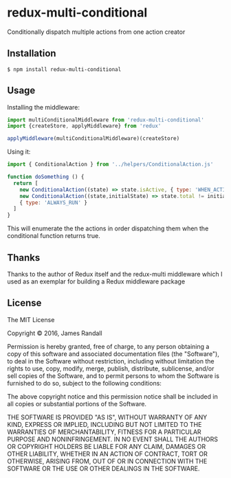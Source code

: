 
# redux-multi-conditional

Conditionally dispatch multiple actions from one action creator

## Installation

    $ npm install redux-multi-conditional

## Usage

Installing the middleware:

```javascript
import multiConditionalMiddleware from 'redux-multi-conditional'
import {createStore, applyMiddleware} from 'redux'

applyMiddleware(multiConditionalMiddleware)(createStore)
```

Using it:

```javascript
import { ConditionalAction } from '../helpers/ConditionalAction.js'

function doSomething () {
  return [
    new ConditionalAction((state) => state.isActive, { type: 'WHEN_ACTIVE' }),
    new ConditionalAction((state,initialState) => state.total != initialState.total, { type: 'TOTAL_CHANGED' }),
    { type: 'ALWAYS_RUN' }
  ]
}
```

This will enumerate the the actions in order dispatching them when the conditional function returns true.

## Thanks

Thanks to the author of Redux itself and the redux-multi middleware which I used as an exemplar for building a Redux middleware package

## License

The MIT License

Copyright &copy; 2016, James Randall

Permission is hereby granted, free of charge, to any person obtaining a copy of this software and associated documentation files (the "Software"), to deal in the Software without restriction, including without limitation the rights to use, copy, modify, merge, publish, distribute, sublicense, and/or sell copies of the Software, and to permit persons to whom the Software is furnished to do so, subject to the following conditions:

The above copyright notice and this permission notice shall be included in all copies or substantial portions of the Software.

THE SOFTWARE IS PROVIDED "AS IS", WITHOUT WARRANTY OF ANY KIND, EXPRESS OR IMPLIED, INCLUDING BUT NOT LIMITED TO THE WARRANTIES OF MERCHANTABILITY, FITNESS FOR A PARTICULAR PURPOSE AND NONINFRINGEMENT. IN NO EVENT SHALL THE AUTHORS OR COPYRIGHT HOLDERS BE LIABLE FOR ANY CLAIM, DAMAGES OR OTHER LIABILITY, WHETHER IN AN ACTION OF CONTRACT, TORT OR OTHERWISE, ARISING FROM, OUT OF OR IN CONNECTION WITH THE SOFTWARE OR THE USE OR OTHER DEALINGS IN THE SOFTWARE.
